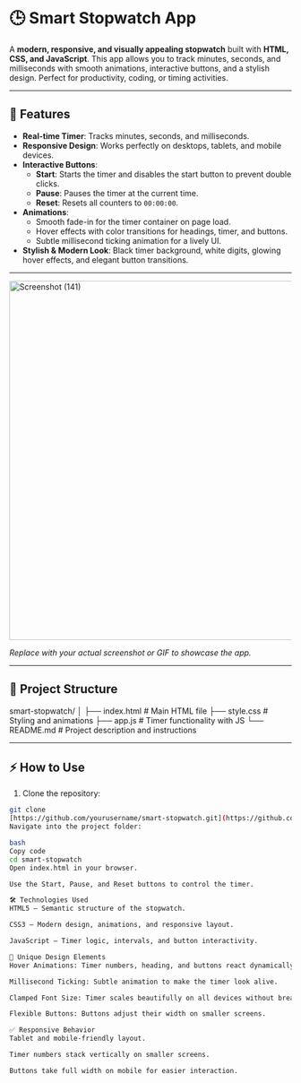 # 🕒 Smart Stopwatch App

A **modern, responsive, and visually appealing stopwatch** built with **HTML, CSS, and JavaScript**. This app allows you to track minutes, seconds, and milliseconds with smooth animations, interactive buttons, and a stylish design. Perfect for productivity, coding, or timing activities.

---

## 🌟 Features

- **Real-time Timer**: Tracks minutes, seconds, and milliseconds.
- **Responsive Design**: Works perfectly on desktops, tablets, and mobile devices.
- **Interactive Buttons**:
  - **Start**: Starts the timer and disables the start button to prevent double clicks.
  - **Pause**: Pauses the timer at the current time.
  - **Reset**: Resets all counters to `00:00:00`.
- **Animations**:
  - Smooth fade-in for the timer container on page load.
  - Hover effects with color transitions for headings, timer, and buttons.
  - Subtle millisecond ticking animation for a lively UI.
- **Stylish & Modern Look**: Black timer background, white digits, glowing hover effects, and elegant button transitions.

---

<img width="1366" height="641" alt="Screenshot (141)" src="https://github.com/user-attachments/assets/bef17129-668b-42d4-879e-e249828b0d07" />
 
*Replace with your actual screenshot or GIF to showcase the app.*

---

## 📂 Project Structure

smart-stopwatch/
│
├── index.html # Main HTML file
├── style.css # Styling and animations
├── app.js # Timer functionality with JS
└── README.md # Project description and instructions

---

## ⚡ How to Use

1. Clone the repository:
```bash
git clone
[https://github.com/yourusername/smart-stopwatch.git](https://github.com/Waqar-5/JS_Assignments_Next_Classes_SMIT_Batch-16/tree/master/Assignment_05)
Navigate into the project folder:

bash
Copy code
cd smart-stopwatch
Open index.html in your browser.

Use the Start, Pause, and Reset buttons to control the timer.

🛠️ Technologies Used
HTML5 – Semantic structure of the stopwatch.

CSS3 – Modern design, animations, and responsive layout.

JavaScript – Timer logic, intervals, and button interactivity.

🎨 Unique Design Elements
Hover Animations: Timer numbers, heading, and buttons react dynamically on hover.

Millisecond Ticking: Subtle animation to make the timer look alive.

Clamped Font Size: Timer scales beautifully on all devices without breaking the layout.

Flexible Buttons: Buttons adjust their width on smaller screens.

✅ Responsive Behavior
Tablet and mobile-friendly layout.

Timer numbers stack vertically on smaller screens.

Buttons take full width on mobile for easier interaction.
